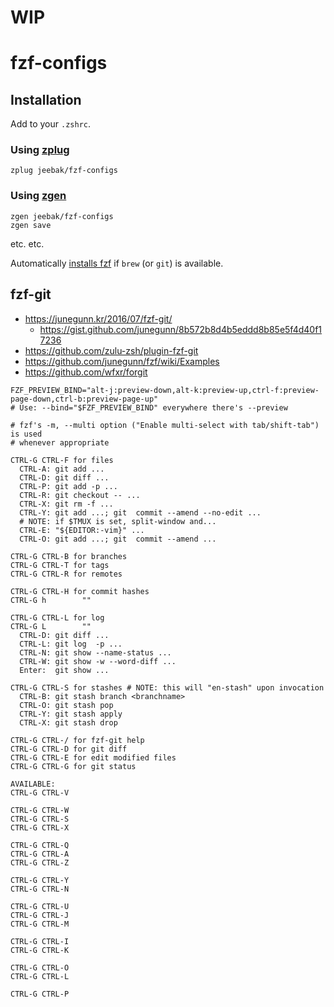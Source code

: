 # WIP

# fzf-configs

## Installation

Add to your `.zshrc`.

### Using [zplug](https://github.com/zplug/zplug)
```shell
zplug jeebak/fzf-configs
```

### Using [zgen](https://github.com/tarjoilija/zgen)
```shell
zgen jeebak/fzf-configs
zgen save
```
etc. etc.

Automatically [installs fzf](https://github.com/junegunn/fzf#installation) if
`brew` (or `git`) is available.

## fzf-git
- https://junegunn.kr/2016/07/fzf-git/
  - https://gist.github.com/junegunn/8b572b8d4b5eddd8b85e5f4d40f17236
- https://github.com/zulu-zsh/plugin-fzf-git
- https://github.com/junegunn/fzf/wiki/Examples
- https://github.com/wfxr/forgit

```
FZF_PREVIEW_BIND="alt-j:preview-down,alt-k:preview-up,ctrl-f:preview-page-down,ctrl-b:preview-page-up"
# Use: --bind="$FZF_PREVIEW_BIND" everywhere there's --preview

# fzf's -m, --multi option ("Enable multi-select with tab/shift-tab") is used
# whenever appropriate

CTRL-G CTRL-F for files
  CTRL-A: git add ...
  CTRL-D: git diff ...
  CTRL-P: git add -p ...
  CTRL-R: git checkout -- ...
  CTRL-X: git rm -f ...
  CTRL-Y: git add ...; git  commit --amend --no-edit ...
  # NOTE: if $TMUX is set, split-window and...
  CTRL-E: "${EDITOR:-vim}" ...
  CTRL-O: git add ...; git  commit --amend ...

CTRL-G CTRL-B for branches
CTRL-G CTRL-T for tags
CTRL-G CTRL-R for remotes

CTRL-G CTRL-H for commit hashes
CTRL-G h        ""

CTRL-G CTRL-L for log
CTRL-G L        ""
  CTRL-D: git diff ...
  CTRL-L: git log  -p ...
  CTRL-N: git show --name-status ...
  CTRL-W: git show -w --word-diff ...
  Enter:  git show ...

CTRL-G CTRL-S for stashes # NOTE: this will "en-stash" upon invocation
  CTRL-B: git stash branch <branchname>
  CTRL-O: git stash pop
  CTRL-Y: git stash apply
  CTRL-X: git stash drop

CTRL-G CTRL-/ for fzf-git help
CTRL-G CTRL-D for git diff
CTRL-G CTRL-E for edit modified files
CTRL-G CTRL-G for git status

AVAILABLE:
CTRL-G CTRL-V

CTRL-G CTRL-W
CTRL-G CTRL-S
CTRL-G CTRL-X

CTRL-G CTRL-Q
CTRL-G CTRL-A
CTRL-G CTRL-Z

CTRL-G CTRL-Y
CTRL-G CTRL-N

CTRL-G CTRL-U
CTRL-G CTRL-J
CTRL-G CTRL-M

CTRL-G CTRL-I
CTRL-G CTRL-K

CTRL-G CTRL-O
CTRL-G CTRL-L

CTRL-G CTRL-P
```
